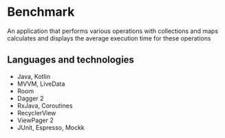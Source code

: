 
# Benchmark

An application that performs various operations with collections and maps calculates and displays the average execution time for these operations



## Languages and technologies

- Java, Kotlin
- MVVM, LiveData
- Room
- Dagger 2
- RxJava, Coroutines
- RecyclerView
- ViewPager 2
- JUnit, Espresso, Mockk
